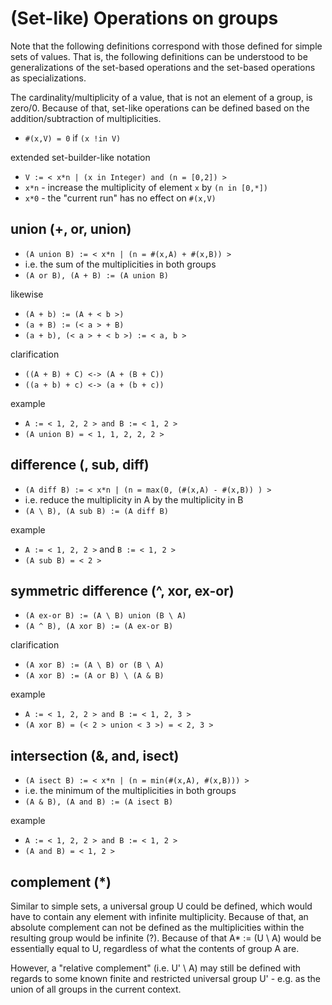
<!-- ======================================================================= -->
# (Set-like) Operations on groups

Note that the following definitions correspond with those defined for simple
sets of values. That is, the following definitions can be understood to be
generalizations of the set-based operations and the set-based operations as
specializations.

The cardinality/multiplicity of a value, that is not an element of a group,
is zero/0. Because of that, set-like operations can be defined based on the
addition/subtraction of multiplicities.

* `#(x,V) = 0` if `(x !in V)`

extended set-builder-like notation

* `V := < x*n | (x in Integer) and (n = [0,2]) >`
* `x*n` - increase the multiplicity of element `x` by `(n in [0,*])`
* `x*0` - the "current run" has no effect on `#(x,V)`

<!-- ======================================================================= -->
## union (+, or, union)

* `(A union B) := < x*n | (n = #(x,A) + #(x,B)) >`
* i.e. the sum of the multiplicities in both groups
* `(A or B), (A + B) := (A union B)`

likewise

* `(A + b) := (A + < b >)`
* `(a + B) := (< a > + B)`
* `(a + b), (< a > + < b >) := < a, b >`

clarification

* `((A + B) + C) <-> (A + (B + C))`
* `((a + b) + c) <-> (a + (b + c))`

example

* `A := < 1, 2, 2 > and B := < 1, 2 >`
* `(A union B) = < 1, 1, 2, 2, 2 >`

<!-- ======================================================================= -->
## difference (\, sub, diff)

* `(A diff B) := < x*n | (n = max(0, (#(x,A) - #(x,B)) ) >`
* i.e. reduce the multiplicity in A by the multiplicity in B
* `(A \ B), (A sub B) := (A diff B)`

example

* `A := < 1, 2, 2 >` and `B := < 1, 2 >`
* `(A sub B) = < 2 >`

<!-- ======================================================================= -->
## symmetric difference (^, xor, ex-or)

* `(A ex-or B) := (A \ B) union (B \ A)`
* `(A ^ B), (A xor B) := (A ex-or B)`

clarification

* `(A xor B) := (A \ B) or (B \ A)`
* `(A xor B) := (A or B) \ (A & B)`

example

* `A := < 1, 2, 2 > and B := < 1, 2, 3 >`
* `(A xor B) = (< 2 > union < 3 >) = < 2, 3 >`

<!-- ======================================================================= -->
## intersection (&, and, isect)

* `(A isect B) := < x*n | (n = min(#(x,A), #(x,B))) >`
* i.e. the minimum of the multiplicities in both groups
* `(A & B), (A and B) := (A isect B)`

example

* `A := < 1, 2, 2 > and B := < 1, 2 >`
* `(A and B) = < 1, 2 >`

<!-- ======================================================================= -->
## complement (*)

Similar to simple sets, a universal group U could be defined, which would have
to contain any element with infinite multiplicity. Because of that, an absolute
complement can not be defined as the multiplicities within the resulting group
would be infinite (?). Because of that A* := (U \ A) would be essentially equal
to U, regardless of what the contents of group A are.

However, a "relative complement" (i.e. U' \ A) may still be defined with regards
to some known finite and restricted universal group U' - e.g. as the union of
all groups in the current context.
